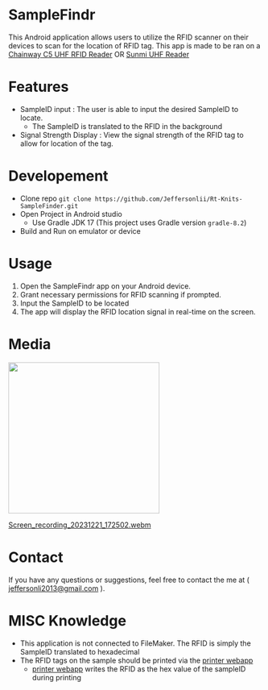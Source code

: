 # SampleFindr

This Android application allows users to utilize the RFID scanner on their devices to scan for the location of RFID tag. This app is made to be ran on a [ Chainway C5 UHF RFID Reader](https://www.chainway.net/Products/Info/142) OR
[Sunmi UHF Reader](https://www.sunmi.com/en-US/l2k/)

# Features

- SampleID input : The user is able to input the desired SampleID to locate.
  - The SampleID is translated to the RFID in the background
- Signal Strength Display : View the signal strength of the RFID tag to allow for location of the tag.

# Developement

- Clone repo
  `git clone https://github.com/Jeffersonlii/Rt-Knits-SampleFinder.git`
- Open Project in Android studio
  - Use Gradle JDK 17 (This project uses Gradle version `gradle-8.2`)
- Build and Run on emulator or device

# Usage

1. Open the SampleFindr app on your Android device.
2. Grant necessary permissions for RFID scanning if prompted.
3. Input the SampleID to be located
4. The app will display the RFID location signal in real-time on the screen.

# Media
<img src="https://github.com/Jeffersonlii/Rt-Knits-SampleFinder/assets/32963293/2a593336-7adc-4cd7-af3c-301a9563be5a" width="300">

[Screen_recording_20231221_172502.webm](https://github.com/Jeffersonlii/Rt-Knits-SampleFinder/assets/32963293/a7a573ce-b619-4d2c-b543-4d9fec6e1380)


# Contact

If you have any questions or suggestions, feel free to contact the me at ( jeffersonli2013@gmail.com ).

# MISC Knowledge

- This application is not connected to FileMaker. The RFID is simply the SampleID translated to hexadecimal
- The RFID tags on the sample should be printed via the [printer webapp](https://github.com/Jeffersonlii/Rt-Knits-RFIDPrinter)
  - [printer webapp](https://github.com/Jeffersonlii/Rt-Knits-RFIDPrinter) writes the RFID as the hex value of the sampleID during printing
